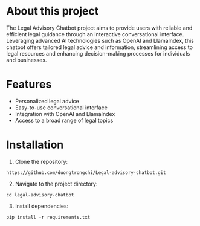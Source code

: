 # About this project
The Legal Advisory Chatbot project aims to provide users with reliable and efficient legal guidance through an interactive conversational interface. Leveraging advanced AI technologies such as OpenAI and LlamaIndex, this chatbot offers tailored legal advice and information, streamlining access to legal resources and enhancing decision-making processes for individuals and businesses.

# Features
- Personalized legal advice
- Easy-to-use conversational interface
- Integration with OpenAI and LlamaIndex
- Access to a broad range of legal topics

# Installation
1. Clone the repository:
```
https://github.com/duongtrongchi/Legal-advisory-chatbot.git
```
2. Navigate to the project directory:
```
cd legal-advisory-chatbot
```
3. Install dependencies:
```
pip install -r requirements.txt
```



